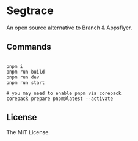 # Segtrace 
An open source alternative to Branch & Appsflyer. 

## Commands
```

pnpm i 
pnpm run build
pnpm run dev
pnpm run start

# you may need to enable pnpm via corepack
corepack prepare pnpm@latest --activate
```

## License

The MIT License.